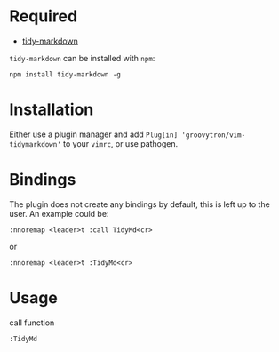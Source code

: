 # Required

- [tidy-markdown](https://www.npmjs.com/package/tidy-markdown)

`tidy-markdown` can be installed with `npm`:

`npm install tidy-markdown -g`

# Installation

Either use a plugin manager and add `Plug[in] 'groovytron/vim-tidymarkdown'` to your `vimrc`, or use pathogen.

# Bindings

The plugin does not create any bindings by default, this is left up to the user. An example could be:

`:nnoremap <leader>t :call TidyMd<cr>`

or

`:nnoremap <leader>t :TidyMd<cr>`

# Usage

call function

`:TidyMd`
